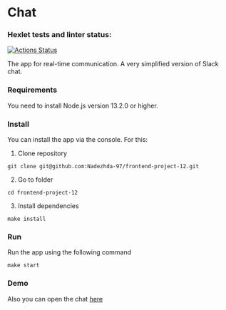 # Chat

### Hexlet tests and linter status:
[![Actions Status](https://github.com/Nadezhda-97/frontend-project-12/workflows/hexlet-check/badge.svg)](https://github.com/Nadezhda-97/frontend-project-12/actions)

The app for real-time communication. A very simplified version of Slack chat.

### Requirements
You need to install Node.js version 13.2.0 or higher.

### Install
You can install the app via the console. For this:
1. Clone repository
```
git clone git@github.com:Nadezhda-97/frontend-project-12.git
```
2. Go to folder
```
cd frontend-project-12
```
3. Install dependencies
```
make install
```

### Run
Run the app using the following command
```
make start
```

### Demo
Also you can open the chat [here](https://chat-project-1xlx.onrender.com)
